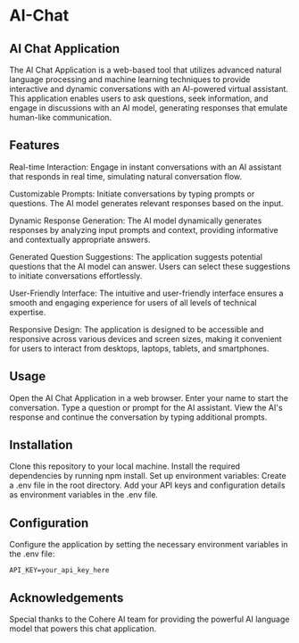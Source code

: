 # AI-Chat

<h2>AI Chat Application</h2>
<p>The AI Chat Application is a web-based tool that utilizes advanced natural language processing and machine learning techniques to provide interactive and dynamic conversations with an AI-powered virtual assistant. This application enables users to ask questions, seek information, and engage in discussions with an AI model, generating responses that emulate human-like communication.</p>

<h2>Features</h2>
Real-time Interaction: Engage in instant conversations with an AI assistant that responds in real time, simulating natural conversation flow.

Customizable Prompts: Initiate conversations by typing prompts or questions. The AI model generates relevant responses based on the input.

Dynamic Response Generation: The AI model dynamically generates responses by analyzing input prompts and context, providing informative and contextually appropriate answers.

Generated Question Suggestions: The application suggests potential questions that the AI model can answer. Users can select these suggestions to initiate conversations effortlessly.

User-Friendly Interface: The intuitive and user-friendly interface ensures a smooth and engaging experience for users of all levels of technical expertise.

Responsive Design: The application is designed to be accessible and responsive across various devices and screen sizes, making it convenient for users to interact from desktops, laptops, tablets, and smartphones.

<h2>Usage</h2>
Open the AI Chat Application in a web browser.
Enter your name to start the conversation.
Type a question or prompt for the AI assistant.
View the AI's response and continue the conversation by typing additional prompts.

<h2>Installation</h2>
Clone this repository to your local machine.
Install the required dependencies by running npm install.
Set up environment variables:
Create a .env file in the root directory.
Add your API keys and configuration details as environment variables in the .env file.

<h2>Configuration</h2>
Configure the application by setting the necessary environment variables in the .env file:

<code>API_KEY=your_api_key_here</code>

<h2>Acknowledgements</h2>
Special thanks to the Cohere AI team for providing the powerful AI language model that powers this chat application.
